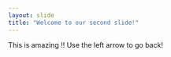 ```yaml
---
layout: slide
title: "Welcome to our second slide!"
---
```

This is amazing !!
Use the left arrow to go back!
